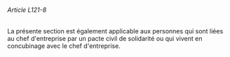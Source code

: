 ###### Article L121-8

La présente section est également applicable aux personnes qui sont liées au chef d'entreprise par un pacte civil de solidarité ou qui vivent en concubinage avec le chef d'entreprise.

